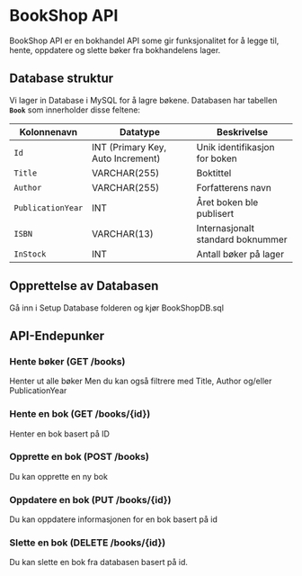 # BookShop API
BookShop API er en bokhandel API some gir funksjonalitet for å legge til, hente, oppdatere og slette bøker fra bokhandelens lager.

## Database struktur
Vi lager in Database i MySQL for å lagre bøkene. Databasen har tabellen **`Book`** som innerholder disse feltene:

| Kolonnenavn      | Datatype        | Beskrivelse                       |
|------------------|-----------------|-----------------------------------|
| `Id`             | INT (Primary Key, Auto Increment) | Unik identifikasjon for boken     |
| `Title`          | VARCHAR(255)     | Boktittel                         |
| `Author`         | VARCHAR(255)     | Forfatterens navn                 |
| `PublicationYear`| INT              | Året boken ble publisert          |
| `ISBN`           | VARCHAR(13)      | Internasjonalt standard boknummer |
| `InStock`        | INT              | Antall bøker på lager             |

## Opprettelse av Databasen
Gå inn i Setup Database folderen og kjør BookShopDB.sql

## API-Endepunker

### Hente bøker (GET /books)
Henter ut alle bøker
Men du kan også filtrere med Title, Author og/eller PublicationYear

### Hente en bok (GET /books/{id})
Henter en bok basert på ID

### Opprette en bok (POST /books)
Du kan opprette en ny bok

### Oppdatere en bok (PUT /books/{id})
Du kan oppdatere informasjonen for en bok basert på id

### Slette en bok (DELETE /books/{id})
Du kan slette en bok fra databasen basert på id.